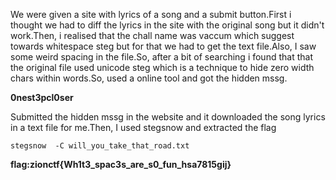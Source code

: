 We were given a site with lyrics of a song and a submit button.First i thought we had to diff the lyrics in the site with the original song but it didn't work.Then, i realised that the chall name was vaccum which suggest towards whitespace steg  but for that we had to get the text file.Also, I saw some weird spacing in the file.So, after a bit of searching i found that that the original file used unicode steg which is a technique to hide zero width chars within words.So, used a online tool and got the hidden mssg.

**0nest3pcl0ser**


Submitted the hidden mssg in the website and it downloaded the song lyrics in a text file for me.Then, I used stegsnow and extracted the  flag
```
stegsnow  -C will_you_take_that_road.txt

```
**flag:zionctf{Wh1t3_spac3s_are_s0_fun_hsa7815gij}**